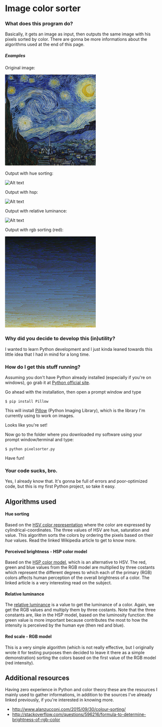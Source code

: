 # Image color sorter

### What does this program do?

Basically, it gets an image as input, then outputs the same image with his pixels sorted by color. There are gonna be more informations about the algorithms used at the end of this page.

##### Examples

Original image:

![Alt text][original_image]

Output with hue sorting:

![Alt text][example_hue]

Output with hsp:

![Alt text][example_hsp]

Output with relative luminance:

![Alt text][example_rellum]

Output with rgb sorting (red):

![Alt text][example_rgb]

### Why did you decide to develop this (in)utility?

I wanted to learn Python development and I just kinda leaned towards this little idea that I had in mind for a long time.

### How do I get this stuff running?

Assuming you don't have Python already installed (especially if you're on windows), go grab it at [Python official site][Python_download].

Go ahead with the installation, then open a prompt window and type
    
    $ pip install Pillow

This will install [Pillow][Pillow_link] (Python Imaging Library), which is the library I'm currently using to work on images.

Looks like you're set!

Now go to the folder where you downloaded my software using your prompt window/terminal and type:

    $ python pixelsorter.py

Have fun!

### Your code sucks, bro.

Yes, I already know that. It's gonna be full of errors and poor-optimized code, but this is my first Python project, so take it easy.

## Algorithms used

#### Hue sorting
Based on the [HSV color representation][HSV_link] where the color are expressed by cylindrical-coordinates. The three values of HSV are hue, saturation and value. This algorithm sorts the colors by ordering the pixels based on their *hue* values. Read the linked Wikipedia article to get to know more.

#### Perceived brightness - HSP color model
Based on the [HSP color model][HSP_link], which is an alternative to HSV. The red, green and blue values from the RGB model are multiplied by three costants which represent the different degrees to which each of the primary (RGB) colors affects human perception of the overall brightness of a color. The linked article is a very interesting read on the subject.

#### Relative luminance
The [relative luminance][rellum_link] is a value to get the luminance of a color. Again, we get the RGB values and multiply them by three costants. Note that the three constants are, like in the HSP model, based on the luminosity function: the green value is more important because contributes the most to how the intensity is perceived by the human eye (then red and blue).


#### Red scale - RGB model
This is a very simple algorithm (which is not really effective, but I originally wrote it for testing purposes then decided to leave it there as a simple demonstration) sorting the colors based on the first value of the RGB model (red intensity).

## Additional resources

Having zero experience in Python and color theory these are the resources I mainly used to gather informations, in addition to the sources I've already linked previously, if you're interested in knowing more.

- http://www.alanzucconi.com/2015/09/30/colour-sorting/
- http://stackoverflow.com/questions/596216/formula-to-determine-brightness-of-rgb-color

[Python_download]: <https://www.python.org/downloads/>
[Pillow_link]: <https://pillow.readthedocs.org/en/3.1.x/>
[HSV_link]: <https://en.wikipedia.org/wiki/HSL_and_HSV>
[HSP_link]: <http://alienryderflex.com/hsp.html>
[rellum_link]: <https://en.wikipedia.org/wiki/Relative_luminance>
[original_image]: <https://github.com/neversettle7/image-color-sorter/blob/master/example-input.jpg>
[example_hue]: <https://github.com/neversettle7/image-color-sorter/blob/master/example_hue.jpg>
[example_hsp]: <https://github.com/neversettle7/image-color-sorter/blob/master/example_hsp.jpg>
[example_rellum]: <https://github.com/neversettle7/image-color-sorter/blob/master/example_rellum.jpg>
[example_rgb]: <https://github.com/neversettle7/image-color-sorter/blob/master/example-red.jpg>